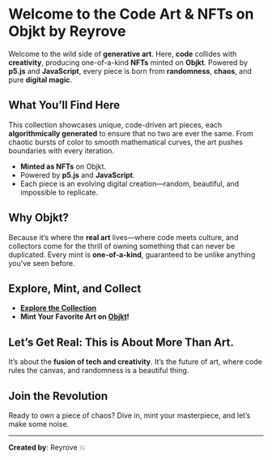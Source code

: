 # Welcome to the **Code Art** & **NFTs** on **Objkt** by **Reyrove**

Welcome to the wild side of **generative art**. Here, **code** collides with **creativity**, producing one-of-a-kind **NFTs** minted on **Objkt**. Powered by **p5.js** and **JavaScript**, every piece is born from **randomness**, **chaos**, and pure **digital magic**.

## **What You’ll Find Here**

This collection showcases unique, code-driven art pieces, each **algorithmically generated** to ensure that no two are ever the same. From chaotic bursts of color to smooth mathematical curves, the art pushes boundaries with every iteration.

- **Minted as NFTs** on Objkt.
- Powered by **p5.js** and **JavaScript**.
- Each piece is an evolving digital creation—random, beautiful, and impossible to replicate.

## **Why Objkt?**
Because it’s where the **real art** lives—where code meets culture, and collectors come for the thrill of owning something that can never be duplicated. Every mint is **one-of-a-kind**, guaranteed to be unlike anything you've seen before.

## **Explore, Mint, and Collect**

- **[Explore the Collection](https://objkt.com/users/tz1RXsijmPeeF1kPyrhd8Hkm2RskJAeU3si5/collections)**  
- **Mint Your Favorite Art on [Objkt](https://objkt.com/)!**

## **Let’s Get Real: This is About More Than Art.**

It’s about the **fusion of tech and creativity**. It’s the future of art, where code rules the canvas, and randomness is a beautiful thing.

## **Join the Revolution**

Ready to own a piece of chaos? Dive in, mint your masterpiece, and let’s make some noise.

---
**Created by**: Reyrove 💥
